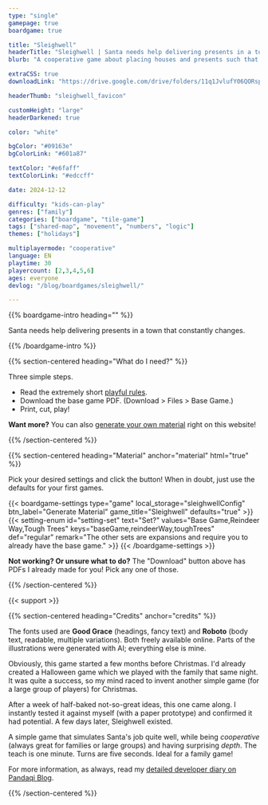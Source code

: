 ```yaml
---
type: "single"
gamepage: true
boardgame: true

title: "Sleighwell"
headerTitle: "Sleighwell | Santa needs help delivering presents in a town that constantly changes."
blurb: "A cooperative game about placing houses and presents such that the sleigh can fulfill all wishes, with a dash of reindeer road and pine tree obstacles."

extraCSS: true
downloadLink: "https://drive.google.com/drive/folders/11q1JvlufY06QORspG35SfAKQU4JakWhS"

headerThumb: "sleighwell_favicon"

customHeight: "large"
headerDarkened: true

color: "white"

bgColor: "#09163e"
bgColorLink: "#601a87"

textColor: "#e6faff"
textColorLink: "#edccff"

date: 2024-12-12

difficulty: "kids-can-play"
genres: ["family"]
categories: ["boardgame", "tile-game"]
tags: ["shared-map", "movement", "numbers", "logic"]
themes: ["holidays"]

multiplayermode: "cooperative"
language: EN
playtime: 30
playercount: [2,3,4,5,6]
ages: everyone
devlog: "/blog/boardgames/sleighwell/"

---
```


{{% boardgame-intro heading="" %}}

Santa needs help delivering presents in a town that constantly changes.

{{% /boardgame-intro %}}

{{% section-centered heading="What do I need?" %}}

Three simple steps.
* Read the extremely short [playful rules](rules).
* Download the base game PDF. (Download > Files > Base Game.)
* Print, cut, play!

**Want more?** You can also [generate your own material](#material) right on this website!

{{% /section-centered %}}

{{% section-centered heading="Material" anchor="material" html="true" %}}

<p>Pick your desired settings and click the button! When in doubt, just use the defaults for your first games.</p>

{{< boardgame-settings type="game" local_storage="sleighwellConfig" btn_label="Generate Material" game_title="Sleighwell" defaults="true" >}}
  {{< setting-enum id="setting-set" text="Set?" values="Base Game,Reindeer Way,Tough Trees" keys="baseGame,reindeerWay,toughTrees" def="regular" remark="The other sets are expansions and require you to already have the base game." >}}
{{< /boardgame-settings >}}

<p class="settings-remark"><strong>Not working? Or unsure what to do?</strong> The "Download" button above has PDFs I already made for you! Pick any one of those.</p>

{{% /section-centered %}}

{{< support >}}

{{% section-centered heading="Credits" anchor="credits" %}}

The fonts used are **Good Grace** (headings, fancy text) and **Roboto** (body text, readable, multiple variations). Both freely available online. Parts of the illustrations were generated with AI; everything else is mine.

Obviously, this game started a few months before Christmas. I'd already created a Halloween game which we played with the family that same night. It was quite a success, so my mind raced to invent another simple game (for a large group of players) for Christmas.

After a week of half-baked not-so-great ideas, this one came along. I instantly tested it against myself (with a paper prototype) and confirmed it had potential. A few days later, Sleighwell existed.

A simple game that simulates Santa's job quite well, while being _cooperative_ (always great for families or large groups) and having surprising _depth_. The teach is one minute. Turns are five seconds. Ideal for a family game!

For more information, as always, read my [detailed developer diary on Pandaqi Blog](/blog/boardgames/sleighwell).

{{% /section-centered %}}